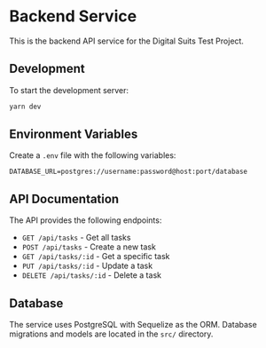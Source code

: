 # Backend Service

This is the backend API service for the Digital Suits Test Project.

## Development

To start the development server:
```bash
yarn dev
```

## Environment Variables

Create a `.env` file with the following variables:
```
DATABASE_URL=postgres://username:password@host:port/database
```

## API Documentation

The API provides the following endpoints:

- `GET /api/tasks` - Get all tasks
- `POST /api/tasks` - Create a new task
- `GET /api/tasks/:id` - Get a specific task
- `PUT /api/tasks/:id` - Update a task
- `DELETE /api/tasks/:id` - Delete a task

## Database

The service uses PostgreSQL with Sequelize as the ORM. Database migrations and models are located in the `src/` directory. 
